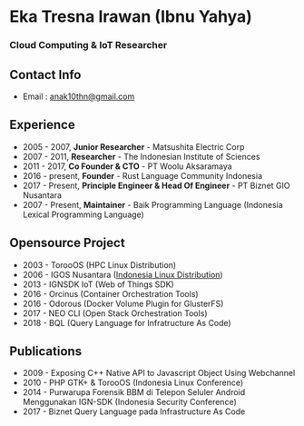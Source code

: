 # Eka Tresna Irawan (Ibnu Yahya) 
### Cloud Computing & IoT Researcher

## Contact Info
* Email : anak10thn@gmail.com

## Experience
* 2005 - 2007, **Junior Researcher** - Matsushita Electric Corp
* 2007 - 2011, **Researcher** - The Indonesian Institute of Sciences
* 2011 - 2017, **Co Founder & CTO** - PT Woolu Aksaramaya
* 2016 - present, **Founder** - Rust Language Community Indonesia
* 2017 - Present, **Principle Engineer & Head Of Engineer** - PT Biznet GIO Nusantara
* 2007 - Present, **Maintainer** - Baik Programming Language (Indonesia Lexical Programming Language)

## Opensource Project
* 2003 - TorooOS (HPC Linux Distribution)
* 2006 - IGOS Nusantara ([Indonesia Linux Distribution](https://fedoraproject.org/wiki/List_of_Fedora_remixes#IGOS_Nusantara_.28IGN.29))
* 2013 - IGNSDK IoT (Web of Things SDK)
* 2016 - Orcinus (Container Orchestration Tools)
* 2016 - Odorous (Docker Volume Plugin for GlusterFS)
* 2017 - NEO CLI (Open Stack Orchestration Tools)
* 2018 - BQL (Query Language for Infratructure As Code)

## Publications
* 2009 - Exposing  C++  Native  API  to  Javascript  Object  Using  Webchannel 
* 2010 - PHP  GTK+  &  TorooOS  (Indonesia  Linux  Conference)
* 2014 - Purwarupa  Forensik  BBM  di  Telepon  Seluler  Android  Menggunakan  IGN-SDK  (Indonesia  Security  Conference)
* 2017 - Biznet Query Language pada Infrastructure As Code
